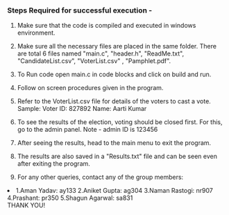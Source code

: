 ### Steps Required for successful execution -

1. Make sure that the code is compiled and executed in windows environment.

2. Make sure all the necessary files are placed in the same folder. There are total 6 files named "main.c", "header.h",
   "ReadMe.txt", "CandidateList.csv", "VoterList.csv" , "Pamphlet.pdf".

3. To Run code open main.c in code blocks and click on build and run.

4. Follow on screen procedures given in the program.

5. Refer to the VoterList.csv file for details of the voters to cast a vote.
   Sample:
   Voter ID: 827892
   Name: Aarti Kumar

6. To see the results of the election, voting should be closed first. For this, go to the admin panel. 
   Note - admin ID is 123456

7. After seeing the results, head to the main menu to exit the program. 

8. The results are also saved in a "Results.txt" file and can be seen even after exiting the program.

9. For any other queries, contact any of the group members:
<li>
   1.Aman Yadav: ay133
   2.Aniket Gupta: ag304
   3.Naman Rastogi: nr907
   4.Prashant: pr350
   5.Shagun Agarwal: sa831
 </li>  
 THANK YOU!
   

